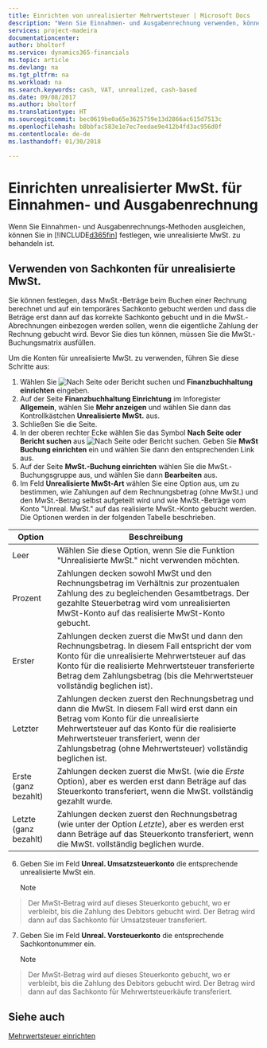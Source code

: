 ```yaml
---
title: Einrichten von unrealisierter Mehrwertsteuer | Microsoft Docs
description: "Wenn Sie Einnahmen- und Ausgabenrechnung verwenden, können Sie angeben, wie Sie unrealisierte MwSt. für Verkäufe und Einkäufe behandeln möchten."
services: project-madeira
documentationcenter: 
author: bholtorf
ms.service: dynamics365-financials
ms.topic: article
ms.devlang: na
ms.tgt_pltfrm: na
ms.workload: na
ms.search.keywords: cash, VAT, unrealized, cash-based
ms.date: 09/08/2017
ms.author: bholtorf
ms.translationtype: HT
ms.sourcegitcommit: bec0619be0a65e3625759e13d2866ac615d7513c
ms.openlocfilehash: b8bbfac583e1e7ec7eedae9e412b4fd3ac956d0f
ms.contentlocale: de-de
ms.lasthandoff: 01/30/2018

---
```


# <a name="set-up-unrealized-vat-for-cash-based-accounting"></a>Einrichten unrealisierter MwSt. für Einnahmen- und Ausgabenrechnung
Wenn Sie Einnahmen- und Ausgabenrechnungs-Methoden ausgleichen, können Sie in [!INCLUDE[d365fin](includes/d365fin_md.md)] festlegen, wie unrealisierte MwSt. zu behandeln ist.

## <a name="to-use-general-ledger-accounts-for-unrealized-vat"></a>Verwenden von Sachkonten für unrealisierte MwSt.
Sie können festlegen, dass MwSt.-Beträge beim Buchen einer Rechnung berechnet und auf ein temporäres Sachkonto gebucht werden und dass die Beträge erst dann auf das korrekte Sachkonto gebucht und in die MwSt.-Abrechnungen einbezogen werden sollen, wenn die eigentliche Zahlung der Rechnung gebucht wird. Bevor Sie dies tun können, müssen Sie die MwSt.-Buchungsmatrix ausfüllen.

Um die Konten für unrealisierte MwSt. zu verwenden, führen Sie diese Schritte aus:
1. Wählen Sie ![Nach Seite oder Bericht suchen](media/ui-search/search_small.png "Nach Seite oder Bericht suchen") und **Finanzbuchhaltung einrichten** eingeben.
2. Auf der Seite **Finanzbuchhaltung Einrichtung** im Inforegister **Allgemein**, wählen Sie **Mehr anzeigen** und wählen Sie dann das Kontrollkästchen **Unrealisierte MwSt.** aus.
3. Schließen Sie die Seite.
4. In der oberen rechter Ecke wählen Sie das Symbol **Nach Seite oder Bericht suchen** aus ![Nach Seite oder Bericht suchen](media/ui-search/search_small.png "Symbol nach Seite oder Bericht suchen"). Geben Sie **MwSt Buchung einrichten** ein und wählen Sie dann den entsprechenden Link aus.
5. Auf der Seite **MwSt.-Buchung einrichten** wählen Sie die MwSt.-Buchungsgruppe aus, und wählen Sie dann **Bearbeiten** aus.
6. Im Feld **Unrealisierte MwSt-Art** wählen Sie eine Option aus, um zu bestimmen, wie Zahlungen auf dem Rechnungsbetrag (ohne MwSt.) und den MwSt.-Betrag selbst aufgeteilt wird und wie MwSt.-Beträge vom Konto "Unreal. MwSt." auf das realisierte MwSt.-Konto gebucht werden. Die Optionen werden in der folgenden Tabelle beschrieben.

| Option | Beschreibung |
| --- | --- |
| Leer | Wählen Sie diese Option, wenn Sie die Funktion "Unrealisierte MwSt." nicht verwenden möchten. |
| Prozent | Zahlungen decken sowohl MwSt und den Rechnungsbetrag im Verhältnis zur prozentualen Zahlung des zu begleichenden Gesamtbetrags. Der gezahlte Steuerbetrag wird vom unrealisierten MwSt-Konto auf das realisierte MwSt-Konto gebucht. |
| Erster | Zahlungen decken zuerst die MwSt und dann den Rechnungsbetrag. In diesem Fall entspricht der vom Konto für die unrealisierte Mehrwertsteuer auf das Konto für die realisierte Mehrwertsteuer transferierte Betrag dem Zahlungsbetrag (bis die Mehrwertsteuer vollständig beglichen ist). |
| Letzter | Zahlungen decken zuerst den Rechnungsbetrag und dann die MwSt. In diesem Fall wird erst dann ein Betrag vom Konto für die unrealisierte Mehrwertsteuer auf das Konto für die realisierte Mehrwertsteuer transferiert, wenn der Zahlungsbetrag (ohne Mehrwertsteuer) vollständig beglichen ist. |
| Erste (ganz bezahlt) | Zahlungen decken zuerst die MwSt. (wie die _Erste_ Option), aber es werden erst dann Beträge auf das Steuerkonto transferiert, wenn die MwSt. vollständig gezahlt wurde. |
| Letzte (ganz bezahlt) | Zahlungen decken zuerst den Rechnungsbetrag (wie unter der Option _Letzte_), aber es werden erst dann Beträge auf das Steuerkonto transferiert, wenn die MwSt. vollständig beglichen wurde. |

6. Geben Sie im Feld **Unreal. Umsatzsteuerkonto** die entsprechende unrealisierte MwSt ein.

    > [!NOTE]  
>   Der MwSt-Betrag wird auf dieses Steuerkonto gebucht, wo er verbleibt, bis die Zahlung des Debitors gebucht wird. Der Betrag wird dann auf das Sachkonto für Umsatzsteuer transferiert.
7. Geben Sie im Feld **Unreal. Vorsteuerkonto** die entsprechende Sachkontonummer ein.

    > [!NOTE]  
>   Der MwSt-Betrag wird auf dieses Steuerkonto gebucht, wo er verbleibt, bis die Zahlung des Debitors gebucht wird. Der Betrag wird dann auf das Sachkonto für Mehrwertsteuerkäufe transferiert.

## <a name="see-also"></a>Siehe auch
[Mehrwertsteuer einrichten](finance-setup-vat.md)

